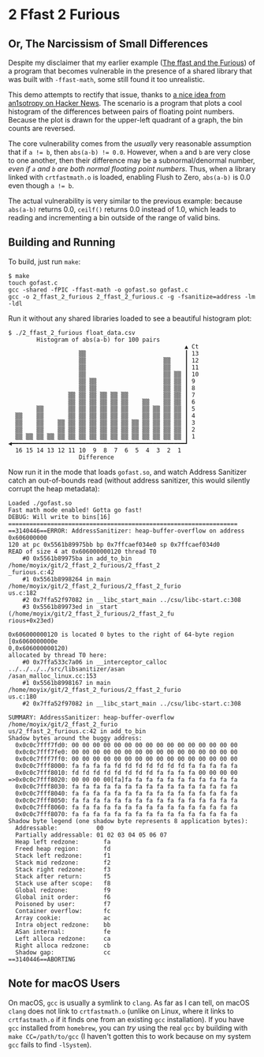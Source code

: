 # 2 Ffast 2 Furious
## Or, The Narcissism of Small Differences

Despite my disclaimer that my earlier example ([The ffast and the Furious](https://gist.github.com/moyix/46b7d7fdb9e100dad866821793b08058)) of a program that becomes vulnerable in the presence of a shared library that was built with `-ffast-math`, some still found it too unrealistic.

This demo attempts to rectify that issue, thanks to [a nice idea from an1sotropy on Hacker News](https://news.ycombinator.com/item?id=32774694). The scenario is a program that plots a cool histogram of the differences between pairs of floating point numbers. Because the plot is drawn for the upper-left quadrant of a graph, the bin counts are reversed.

The core vulnerability comes from the *usually* very reasonable assumption that if `a != b`, then `abs(a-b) != 0.0`. However, when `a` and `b` are very close to one another, then their difference may be a subnormal/denormal number, *even if `a` and `b` are both normal floating point numbers*.  Thus, when a library linked with `crtfastmath.o` is loaded, enabling Flush to Zero, `abs(a-b)` is 0.0 even though `a != b`.

The actual vulnerability is very similar to the previous example: because `abs(a-b)` returns 0.0, `ceilf()` returns 0.0 instead of 1.0, which leads to reading and incrementing a bin outside of the range of valid bins.

## Building and Running

To build, just run `make`:

```
$ make
touch gofast.c
gcc -shared -fPIC -ffast-math -o gofast.so gofast.c
gcc -o 2_ffast_2_furious 2_ffast_2_furious.c -g -fsanitize=address -lm -ldl
```

Run it without any shared libraries loaded to see a beautiful histogram plot:

```
$ ./2_ffast_2_furious float_data.csv
        Histogram of abs(a-b) for 100 pairs
                                                  ▲ Ct
                    ▒▒                            ┃ 13
                    ▒▒                      ▒▒    ┃ 12
                    ▒▒                      ▒▒    ┃ 11
                    ▒▒                      ▒▒ ▒▒ ┃ 10
                    ▒▒ ▒▒                   ▒▒ ▒▒ ┃ 9
                    ▒▒ ▒▒                   ▒▒ ▒▒ ┃ 8
                 ▒▒ ▒▒ ▒▒ ▒▒ ▒▒ ▒▒          ▒▒ ▒▒ ┃ 7
                 ▒▒ ▒▒ ▒▒ ▒▒ ▒▒ ▒▒    ▒▒    ▒▒ ▒▒ ┃ 6
        ▒▒       ▒▒ ▒▒ ▒▒ ▒▒ ▒▒ ▒▒    ▒▒ ▒▒ ▒▒ ▒▒ ┃ 5
  ▒▒    ▒▒       ▒▒ ▒▒ ▒▒ ▒▒ ▒▒ ▒▒    ▒▒ ▒▒ ▒▒ ▒▒ ┃ 4
  ▒▒    ▒▒    ▒▒ ▒▒ ▒▒ ▒▒ ▒▒ ▒▒ ▒▒ ▒▒ ▒▒ ▒▒ ▒▒ ▒▒ ┃ 3
  ▒▒    ▒▒    ▒▒ ▒▒ ▒▒ ▒▒ ▒▒ ▒▒ ▒▒ ▒▒ ▒▒ ▒▒ ▒▒ ▒▒ ┃ 2
  ▒▒ ▒▒ ▒▒ ▒▒ ▒▒ ▒▒ ▒▒ ▒▒ ▒▒ ▒▒ ▒▒ ▒▒ ▒▒ ▒▒ ▒▒ ▒▒ ┃ 1
◀━━━━━━━━━━━━━━━━━━━━━━━━━━━━━━━━━━━━━━━━━━━━━━━━━┛
  16 15 14 13 12 11 10  9  8  7  6  5  4  3  2  1
                    Difference
```

Now run it in the mode that loads `gofast.so`, and watch Address Sanitizer catch an out-of-bounds read (without address sanitizer, this would silently corrupt the heap metadata):

```
Loaded ./gofast.so
Fast math mode enabled! Gotta go fast!
DEBUG: Will write to bins[16]
=================================================================
==3140446==ERROR: AddressSanitizer: heap-buffer-overflow on address 0x606000000
120 at pc 0x5561b89975bb bp 0x7ffcaef034e0 sp 0x7ffcaef034d0
READ of size 4 at 0x606000000120 thread T0
    #0 0x5561b89975ba in add_to_bin /home/moyix/git/2_ffast_2_furious/2_ffast_2
_furious.c:42
    #1 0x5561b8998264 in main /home/moyix/git/2_ffast_2_furious/2_ffast_2_furio
us.c:182
    #2 0x7ffa52f97082 in __libc_start_main ../csu/libc-start.c:308
    #3 0x5561b89973ed in _start (/home/moyix/git/2_ffast_2_furious/2_ffast_2_fu
rious+0x23ed)

0x606000000120 is located 0 bytes to the right of 64-byte region [0x6060000000e
0,0x606000000120)
allocated by thread T0 here:
    #0 0x7ffa533c7a06 in __interceptor_calloc ../../../../src/libsanitizer/asan
/asan_malloc_linux.cc:153
    #1 0x5561b8998167 in main /home/moyix/git/2_ffast_2_furious/2_ffast_2_furio
us.c:180
    #2 0x7ffa52f97082 in __libc_start_main ../csu/libc-start.c:308

SUMMARY: AddressSanitizer: heap-buffer-overflow /home/moyix/git/2_ffast_2_furio
us/2_ffast_2_furious.c:42 in add_to_bin
Shadow bytes around the buggy address:
  0x0c0c7fff7fd0: 00 00 00 00 00 00 00 00 00 00 00 00 00 00 00 00
  0x0c0c7fff7fe0: 00 00 00 00 00 00 00 00 00 00 00 00 00 00 00 00
  0x0c0c7fff7ff0: 00 00 00 00 00 00 00 00 00 00 00 00 00 00 00 00
  0x0c0c7fff8000: fa fa fa fa fd fd fd fd fd fd fd fa fa fa fa fa
  0x0c0c7fff8010: fd fd fd fd fd fd fd fd fa fa fa fa 00 00 00 00
=>0x0c0c7fff8020: 00 00 00 00[fa]fa fa fa fa fa fa fa fa fa fa fa
  0x0c0c7fff8030: fa fa fa fa fa fa fa fa fa fa fa fa fa fa fa fa
  0x0c0c7fff8040: fa fa fa fa fa fa fa fa fa fa fa fa fa fa fa fa
  0x0c0c7fff8050: fa fa fa fa fa fa fa fa fa fa fa fa fa fa fa fa
  0x0c0c7fff8060: fa fa fa fa fa fa fa fa fa fa fa fa fa fa fa fa
  0x0c0c7fff8070: fa fa fa fa fa fa fa fa fa fa fa fa fa fa fa fa
Shadow byte legend (one shadow byte represents 8 application bytes):
  Addressable:           00
  Partially addressable: 01 02 03 04 05 06 07
  Heap left redzone:       fa
  Freed heap region:       fd
  Stack left redzone:      f1
  Stack mid redzone:       f2
  Stack right redzone:     f3
  Stack after return:      f5
  Stack use after scope:   f8
  Global redzone:          f9
  Global init order:       f6
  Poisoned by user:        f7
  Container overflow:      fc
  Array cookie:            ac
  Intra object redzone:    bb
  ASan internal:           fe
  Left alloca redzone:     ca
  Right alloca redzone:    cb
  Shadow gap:              cc
==3140446==ABORTING
```

## Note for macOS Users

On macOS, `gcc` is usually a symlink to `clang`. As far as I can tell, on macOS `clang` does not link to `crtfastmath.o` (unlike on Linux, where it links to `crtfastmath.o` if it finds one from an existing `gcc` installation). If you have `gcc` installed from `homebrew`, you can *try* using the real `gcc` by building with `make CC=/path/to/gcc` (I haven't gotten this to work because on my system `gcc` fails to find `-lSystem`).
